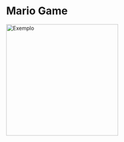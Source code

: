 # Mario Game

<img height="300em" src="https://github.com/raphaelkauan/Super-Gamer/assets/111379005/9f5ddf03-781c-476e-9517-c29d48286e88" alt="Exemplo">
